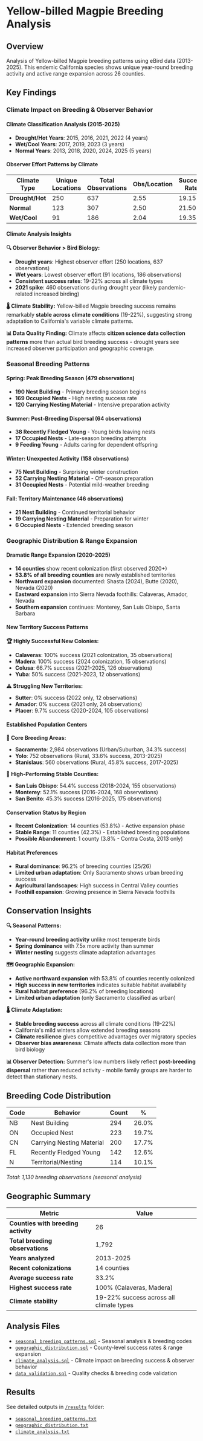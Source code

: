 # Yellow-billed Magpie Breeding Analysis

## Overview
Analysis of Yellow-billed Magpie breeding patterns using eBird data (2013-2025). This endemic California species shows unique year-round breeding activity and active range expansion across 26 counties.

## Key Findings

### **Climate Impact on Breeding & Observer Behavior**

#### **Climate Classification Analysis** (2015-2025)
- **Drought/Hot Years**: 2015, 2016, 2021, 2022 (4 years)
- **Wet/Cool Years**: 2017, 2019, 2023 (3 years)
- **Normal Years**: 2013, 2018, 2020, 2024, 2025 (5 years)

#### **Observer Effort Patterns by Climate**
| Climate Type | Unique Locations | Total Observations | Obs/Location | Success Rate |
|--------------|------------------|-------------------|--------------|--------------|
| **Drought/Hot** | 250 | 637 | 2.55 | 19.15% |
| **Normal** | 123 | 307 | 2.50 | 21.50% |
| **Wet/Cool** | 91 | 186 | 2.04 | 19.35% |

#### **Climate Analysis Insights**
**🔍 Observer Behavior > Bird Biology:**
- **Drought years**: Highest observer effort (250 locations, 637 observations)
- **Wet years**: Lowest observer effort (91 locations, 186 observations) 
- **Consistent success rates**: 19-22% across all climate types
- **2021 spike**: 460 observations during drought year (likely pandemic-related increased birding)

**🌡️ Climate Stability:**
Yellow-billed Magpie breeding success remains remarkably **stable across climate conditions** (19-22%), suggesting strong adaptation to California's variable climate patterns.

**📊 Data Quality Finding:**
Climate affects **citizen science data collection patterns** more than actual bird breeding success - drought years see increased observer participation and geographic coverage.

### **Seasonal Breeding Patterns**

#### **Spring: Peak Breeding Season** (479 observations)
- **190 Nest Building** - Primary breeding season begins
- **169 Occupied Nests** - High nesting success rate  
- **120 Carrying Nesting Material** - Intensive preparation activity

#### **Summer: Post-Breeding Dispersal** (64 observations)
- **38 Recently Fledged Young** - Young birds leaving nests
- **17 Occupied Nests** - Late-season breeding attempts
- **9 Feeding Young** - Adults caring for dependent offspring

#### **Winter: Unexpected Activity** (158 observations)
- **75 Nest Building** - Surprising winter construction
- **52 Carrying Nesting Material** - Off-season preparation
- **31 Occupied Nests** - Potential mild-weather breeding

#### **Fall: Territory Maintenance** (46 observations)
- **21 Nest Building** - Continued territorial behavior
- **19 Carrying Nesting Material** - Preparation for winter
- **6 Occupied Nests** - Extended breeding season

### **Geographic Distribution & Range Expansion**

#### **Dramatic Range Expansion** (2020-2025)
- **14 counties** show recent colonization (first observed 2020+)
- **53.8% of all breeding counties** are newly established territories
- **Northward expansion** documented: Shasta (2024), Butte (2020), Nevada (2020)
- **Eastward expansion** into Sierra Nevada foothills: Calaveras, Amador, Nevada
- **Southern expansion** continues: Monterey, San Luis Obispo, Santa Barbara

#### **New Territory Success Patterns**
**🏆 Highly Successful New Colonies:**
- **Calaveras**: 100% success (2021 colonization, 35 observations)
- **Madera**: 100% success (2024 colonization, 15 observations)  
- **Colusa**: 66.7% success (2021-2025, 126 observations)
- **Yuba**: 50% success (2021-2023, 12 observations)

**⚠️ Struggling New Territories:**
- **Sutter**: 0% success (2022 only, 12 observations)
- **Amador**: 0% success (2021 only, 24 observations)
- **Placer**: 9.7% success (2020-2024, 105 observations)

#### **Established Population Centers**
**🎯 Core Breeding Areas:**
- **Sacramento**: 2,984 observations (Urban/Suburban, 34.3% success)
- **Yolo**: 752 observations (Rural, 33.6% success, 2013-2025)
- **Stanislaus**: 560 observations (Rural, 45.8% success, 2017-2025)

**🌟 High-Performing Stable Counties:**
- **San Luis Obispo**: 54.4% success (2018-2024, 155 observations)
- **Monterey**: 52.1% success (2016-2024, 168 observations)
- **San Benito**: 45.3% success (2016-2025, 175 observations)

#### **Conservation Status by Region**
- **Recent Colonization**: 14 counties (53.8%) - Active expansion phase
- **Stable Range**: 11 counties (42.3%) - Established breeding populations  
- **Possible Abandonment**: 1 county (3.8% - Contra Costa, 2013 only)

#### **Habitat Preferences**
- **Rural dominance**: 96.2% of breeding counties (25/26)
- **Limited urban adaptation**: Only Sacramento shows urban breeding success
- **Agricultural landscapes**: High success in Central Valley counties
- **Foothill expansion**: Growing presence in Sierra Nevada foothills

## Conservation Insights

**🔍 Seasonal Patterns:**
- **Year-round breeding activity** unlike most temperate birds
- **Spring dominance** with 7.5x more activity than summer
- **Winter nesting** suggests climate adaptation advantages

**🗺️ Geographic Expansion:**
- **Active northward expansion** with 53.8% of counties recently colonized
- **High success in new territories** indicates suitable habitat availability
- **Rural habitat preference** (96.2% of breeding locations)
- **Limited urban adaptation** (only Sacramento classified as urban)

**🌡️ Climate Adaptation:**
- **Stable breeding success** across all climate conditions (19-22%)
- California's mild winters allow extended breeding seasons
- **Climate resilience** gives competitive advantages over migratory species
- **Observer bias awareness**: Climate affects data collection more than bird biology

**📊 Observer Detection:**
Summer's low numbers likely reflect **post-breeding dispersal** rather than reduced activity - mobile family groups are harder to detect than stationary nests.

## Breeding Code Distribution

| Code | Behavior | Count | % |
|------|----------|-------|---|
| NB | Nest Building | 294 | 26.0% |
| ON | Occupied Nest | 223 | 19.7% |
| CN | Carrying Nesting Material | 200 | 17.7% |
| FL | Recently Fledged Young | 142 | 12.6% |
| N | Territorial/Nesting | 114 | 10.1% |

*Total: 1,130 breeding observations (seasonal analysis)*

## Geographic Summary

| Metric | Value |
|--------|-------|
| **Counties with breeding activity** | 26 |
| **Total breeding observations** | 1,792 |
| **Years analyzed** | 2013-2025 |
| **Recent colonizations** | 14 counties |
| **Average success rate** | 33.2% |
| **Highest success rate** | 100% (Calaveras, Madera) |
| **Climate stability** | 19-22% success across all climate types |

## Analysis Files
- [`seasonal_breeding_patterns.sql`](seasonal_breeding_patterns.sql) - Seasonal analysis & breeding codes
- [`geographic_distribution.sql`](geographic_distribution.sql) - County-level success rates & range expansion
- [`climate_analysis.sql`](climate_analysis.sql) - Climate impact on breeding success & observer behavior
- [`data_validation.sql`](data_validation.sql) - Quality checks & breeding code validation

## Results
See detailed outputs in [`/results`](results/) folder:
- [`seasonal_breeding_patterns.txt`](results/seasonal_breeding_patterns.txt)
- [`geographic_distribution.txt`](results/geographic_distribution.txt)
- [`climate_analysis.txt`](results/climate_analysis.txt)
